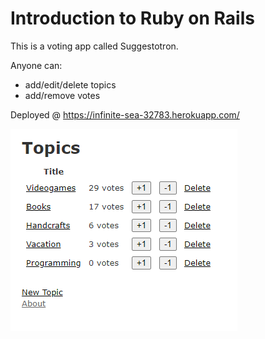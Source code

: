 # Introduction to Ruby on Rails

This is a voting app called Suggestotron.

Anyone can: 
* add/edit/delete topics
* add/remove votes

Deployed @ https://infinite-sea-32783.herokuapp.com/

![Image of Suggestotron](https://github.com/iqrivas/suggestotron/blob/master/RoRVoting.PNG?raw=true)
